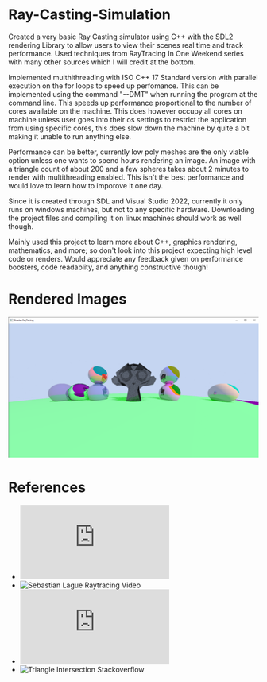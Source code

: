# Ray-Casting-Simulation
Created a very basic Ray Casting simulator using C++ with the SDL2 rendering
Library to allow users to view their scenes real time and track 
performance. Used techniques from RayTracing In One Weekend series with many 
other sources which I will credit at the bottom. 

Implemented multhithreading with ISO C++ 17 Standard version with parallel 
execution on the for loops to speed up perfomance. This can be implemented using 
the command "--DMT" when running the program at the command line. This speeds up 
performance proportional to the number of cores available on the machine. This 
does however occupy all cores on machine unless user goes into their os settings to 
restrict the application from using specific cores, this does slow down the machine
by quite a bit making it unable to run anything else. 

Performance can be better, currently low poly meshes are the only viable option
unless one wants to spend hours rendering an image. An image with a triangle count
of about 200 and a few spheres takes about 2 minutes to render with multithreading 
enabled. This isn't the best performance and would love to learn how to imporove it 
one day.

Since it is created through SDL and Visual Studio 2022, currently it only runs on windows
machines, but not to any specific hardware. Downloading the project files and 
compiling it on linux machines should work as well though. 

Mainly used this project to learn more about C++, graphics rendering, mathematics, 
and more; so don't look into this project expecting high level code or renders. Would 
appreciate any feedback given on performance boosters, code readablity, and anything 
constructive though! 

# Rendered Images
![Suzanne and Spheres](Images/Raytracing_Scene.png)

# References
  - ![Raytracing In One Weekend Series](https://raytracing.github.io/books/RayTracingInOneWeekend.html)
  - ![Sebastian Lague Raytracing Video](https://www.youtube.com/watch?v=Qz0KTGYJtUk)
  - ![Triangle Intersection Article](https://www.scratchpixel.com/lessons/3d-basic-rendering/ray-tracing-rendering-a-triangle/moller-trumbore-ray-triangle-intersection.html)
  - ![Triangle Intersection Stackoverflow](https://www.stackoverflow.com/questions/28165548/ray-triangle-intersection-c)

